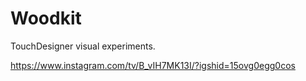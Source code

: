 # Woodkit

TouchDesigner visual experiments.

https://www.instagram.com/tv/B_vIH7MK13I/?igshid=15ovg0egg0cos
